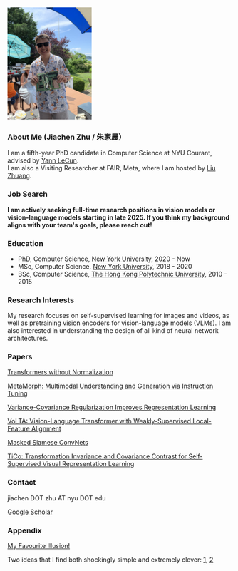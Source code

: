 <img src="yann_computer.jpg" data-canonical-src="yann_computer.jpg" width="189" height="252" />

### About Me (Jiachen Zhu / 朱家晨）
I am a fifth-year PhD candidate in Computer Science at NYU Courant, advised by [Yann LeCun](http://yann.lecun.com/). \
I am also a Visiting Researcher at FAIR, Meta, where I am hosted by [Liu Zhuang](https://liuzhuang13.github.io/).

### Job Search
**I am actively seeking full-time research positions in vision models or vision-language models starting in late 2025. If you think my background aligns with your team's goals, please reach out!**

### Education
- PhD, Computer Science, [New York University](https://cs.nyu.edu/home/index.html), 2020 - Now
- MSc, Computer Science, [New York University](https://cs.nyu.edu/home/index.html), 2018 - 2020
- BSc, Computer Science, [The Hong Kong Polytechnic University](https://www.comp.polyu.edu.hk/), 2010 - 2015

### Research Interests
My research focuses on self-supervised learning for images and videos, as well as pretraining vision encoders for vision-language models (VLMs). I am also interested in understanding the design of all kind of neural network architectures.

### Papers
[Transformers without Normalization](https://jiachenzhu.github.io/DyT/)

[MetaMorph: Multimodal Understanding and Generation via Instruction Tuning](https://arxiv.org/abs/2412.14164v1)

[Variance-Covariance Regularization Improves Representation Learning](https://arxiv.org/abs/2306.13292)

[VoLTA: Vision-Language Transformer with Weakly-Supervised Local-Feature Alignment](https://arxiv.org/abs/2210.04135)

[Masked Siamese ConvNets](https://arxiv.org/abs/2206.07700)

[TiCo: Transformation Invariance and Covariance Contrast for Self-Supervised Visual Representation Learning](https://arxiv.org/abs/2206.10698)

### Contact
jiachen DOT zhu AT nyu DOT edu

[Google Scholar](https://scholar.google.com/citations?user=sao1OhsAAAAJ&hl=en)

### Appendix
[My Favourite Illusion!](http://illusionoftheyear.com/2009/05/the-illusion-of-sex/)

Two ideas that I find both shockingly simple and extremely clever: [1](https://en.wikipedia.org/wiki/Merton_model), [2](https://en.wikipedia.org/wiki/Convolutional_neural_network)


